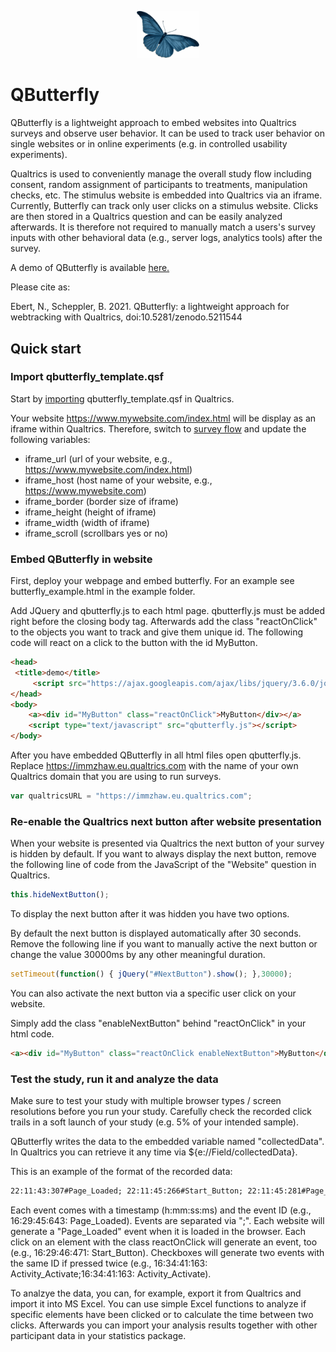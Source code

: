 <p align="center">
    <img src="resources/blue_butterfly.png" alt="Butterfly" width="100px" />
</p>

# QButterfly
QButterfly is a lightweight approach to embed websites into Qualtrics surveys and observe user behavior. It can be used to track user behavior on single websites or in online experiments (e.g. in controlled usability experiments). 

Qualtrics is used to conveniently manage the overall study flow including consent, random assignment of participants to treatments, manipulation checks, etc. The stimulus website is embedded into Qualtrics via an iframe. Currently, Butterfly can track only user clicks on a stimulus website. Clicks are then stored in a Qualtrics question and can be easily analyzed afterwards. It is therefore not required to manually match a users's survey inputs with other behavioral data (e.g., server logs, analytics tools) after the survey.

A demo of QButterfly is available [here.](https://immzhaw.eu.qualtrics.com/jfe/form/SV_887kj9vYpIqnBfU) 

Please cite as:

Ebert, N., Scheppler, B. 2021. QButterfly: a lightweight approach for webtracking with Qualtrics, doi:10.5281/zenodo.5211544

## Quick start

### Import qbutterfly_template.qsf

Start by [importing](https://www.qualtrics.com/support/survey-platform/survey-module/survey-tools/import-and-export-surveys/) qbutterfly_template.qsf in Qualtrics. 

Your website https://www.mywebsite.com/index.html will be display as an iframe within Qualtrics. Therefore, switch to [survey flow](https://www.qualtrics.com/support/survey-platform/survey-module/survey-flow/survey-flow-overview/) and update the following variables:
- iframe_url (url of your website, e.g., https://www.mywebsite.com/index.html)
- iframe_host (host name of your website, e.g., https://www.mywebsite.com)
- iframe_border (border size of iframe)
- iframe_height (height of iframe)
- iframe_width (width of iframe)
- iframe_scroll (scrollbars yes or no)

### Embed QButterfly in website

First, deploy your webpage and embed butterfly. For an example see butterfly_example.html in the example folder.

Add JQuery and qbutterfly.js to each html page. qbutterfly.js must be added right before the closing body tag. Afterwards add the class "reactOnClick" to the objects you want to track and give them unique id. The following code will react on a click to the button with the id MyButton. 

```html
<head>
 <title>demo</title>
     <script src="https://ajax.googleapis.com/ajax/libs/jquery/3.6.0/jquery.min.js"></script>    
</head>
<body>
    <a><div id="MyButton" class="reactOnClick">MyButton</div></a>
    <script type="text/javascript" src="qbutterfly.js"></script>  
</body>
```

After you have embedded QButterfly in all html files open qbutterfly.js. Replace https://immzhaw.eu.qualtrics.com with the name of your own Qualtrics domain that you are using to run surveys.

```javascript
var qualtricsURL = "https://immzhaw.eu.qualtrics.com";
```

### Re-enable the Qualtrics next button after website presentation

When your website is presented via Qualtrics the next button of your survey is hidden by default. If you want to always display the next button, remove the following line of code from the JavaScript of the "Website" question in Qualtrics.

```javascript
this.hideNextButton();
```

To display the next button after it was hidden you have two options.

By default the next button is displayed automatically after 30 seconds. Remove the following line if you want to manually active the next button or change the value 30000ms by any other meaningful duration.

```javascript
setTimeout(function() { jQuery("#NextButton").show(); },30000);
```

You can also activate the next button via a specific user click on your website.

Simply add the class "enableNextButton" behind "reactOnClick" in your html code.

```html
<a><div id="MyButton" class="reactOnClick enableNextButton">MyButton</div></a>
```

### Test the study, run it and analyze the data

Make sure to test your study with multiple browser types / screen resolutions before you run your study. Carefully check the recorded click trails in a soft launch of your study (e.g. 5% of your intended sample). 

QButterfly writes the data to the embedded variable named "collectedData". In Qualtrics you can retrieve it any time via ${e://Field/collectedData}. 

This is an example of the format of the recorded data:

```html
22:11:43:307#Page_Loaded; 22:11:45:266#Start_Button; 22:11:45:281#Page_Loaded; 22:11:46:330#Activity_Activate; 22:11:47:194#Activity_Button; 22:11:47:210#Page_Loaded; 22:11:47:838#Location_Activate; 22:11:48:542#Location_Activate; 22:11:49:358#Location_Button; 22:11:49:376#Page_Loaded; 22:11:50:354#Speech_Activate; 22:11:51:474#Speech_Button; 22:11:51:493#Page_Loaded; 22:11:53:174#Sound_Activate; 22:11:53:990#Sound_Button; 22:11:54:5#Page_Loaded;
```

Each event comes with a timestamp (h:mm:ss:ms) and the event ID (e.g., 16:29:45:643: Page_Loaded). Events are separated via ";". Each website will generate a "Page_Loaded" event when it is loaded in the browser. Each click on an element with the class reactOnClick will generate an event, too (e.g., 16:29:46:471: Start_Button). Checkboxes will generate two events with the same ID if pressed twice (e.g., 16:34:41:163: Activity_Activate;16:34:41:163: Activity_Activate).

To analzye the data, you can, for example, export it from Qualtrics and import it into MS Excel. You can use simple Excel functions to analyze if specific elements have been clicked or to calculate the time between two clicks. Afterwards you can import your analysis results together with other participant data in your statistics package.
